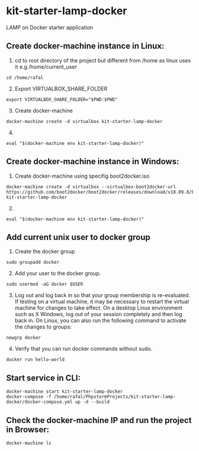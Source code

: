  # kit-starter-lamp-docker
 LAMP on Docker starter application

## Create docker-machine instance in Linux:
1. cd to root directory of the project but different from /home as linux uses it e.g /home/current_user
```
cd /home/rafal
```
2. Export VIRTUALBOX_SHARE_FOLDER
```
export VIRTUALBOX_SHARE_FOLDER="$PWD:$PWD"
```
3. Create docker-machine
```
docker-machine create -d virtualbox kit-starter-lamp-docker
```
4.
```
eval "$(docker-machine env kit-starter-lamp-docker)"
```

## Create docker-machine instance in Windows:
1. Create docker-machine using specifig boot2docker.iso
```
docker-machine create -d virtualbox --virtualbox-boot2docker-url https://github.com/boot2docker/boot2docker/releases/download/v18.09.8/boot2docker.iso kit-starter-lamp-docker
```
2.
```
eval "$(docker-machine env kit-starter-lamp-docker)"
```

## Add current unix user to docker group
1. Create the docker group
```
sudo groupadd docker
```
2. Add your user to the docker group.
```   
sudo usermod -aG docker $USER
```
3. Log out and log back in so that your group membership is re-evaluated. 
   If testing on a virtual machine, it may be necessary to restart the virtual machine for changes to take effect.
   On a desktop Linux environment such as X Windows, log out of your session completely and then log back in.
   On Linux, you can also run the following command to activate the changes to groups:
```
newgrp docker 
```
4. Verify that you can run docker commands without sudo.
```
docker run hello-world
```

 ## Start service in CLI:
 ```
docker-machine start kit-starter-lamp-docker
docker-compose -f /home/rafal/PhpstormProjects/kit-starter-lamp-docker/docker-compose.yml up -d --build
```
 
 ## Check the docker-machine IP and run the project in Browser:
 ```
 docker-machine ls
 ```
 
